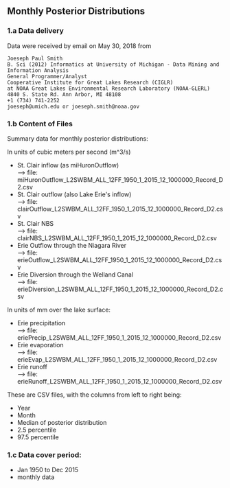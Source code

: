 ## Monthly Posterior Distributions 

### 1.a Data delivery

Data were received by email on May 30, 2018 from 

    Joeseph Paul Smith
    B. Sci (2012) Informatics at University of Michigan - Data Mining and Information Analysis
    General Programmer/Analyst
    Cooperative Institute for Great Lakes Research (CIGLR)
    at NOAA Great Lakes Environmental Research Laboratory (NOAA-GLERL)
    4840 S. State Rd. Ann Arbor, MI 48108
    +1 (734) 741-2252
    joeseph@umich.edu or joeseph.smith@noaa.gov

### 1.b Content of Files 

Summary data for monthly posterior distributions:

In units of cubic meters per second (m^3/s)
- St. Clair inflow (as miHuronOutflow)             <br> --> file: miHuronOutflow_L2SWBM_ALL_12FF_1950_1_2015_12_1000000_Record_D2.csv
- St. Clair outflow (also Lake Erie's inflow)      <br> --> file:   clairOutflow_L2SWBM_ALL_12FF_1950_1_2015_12_1000000_Record_D2.csv
- St. Clair NBS                                    <br> --> file:       clairNBS_L2SWBM_ALL_12FF_1950_1_2015_12_1000000_Record_D2.csv
- Erie Outflow through the Niagara River           <br> --> file:    erieOutflow_L2SWBM_ALL_12FF_1950_1_2015_12_1000000_Record_D2.csv
- Erie Diversion through the Welland Canal         <br> --> file:  erieDiversion_L2SWBM_ALL_12FF_1950_1_2015_12_1000000_Record_D2.csv

In units of mm over the lake surface:
- Erie precipitation                               <br> --> file:     eriePrecip_L2SWBM_ALL_12FF_1950_1_2015_12_1000000_Record_D2.csv
- Erie evaporation                                 <br> --> file:       erieEvap_L2SWBM_ALL_12FF_1950_1_2015_12_1000000_Record_D2.csv
- Erie runoff                                      <br> --> file:     erieRunoff_L2SWBM_ALL_12FF_1950_1_2015_12_1000000_Record_D2.csv

These are CSV files, with the columns from left to right being:
- Year
- Month
- Median of posterior distribution
-  2.5 percentile
- 97.5 percentile

### 1.c Data cover period:
- Jan 1950 to Dec 2015
- monthly data

